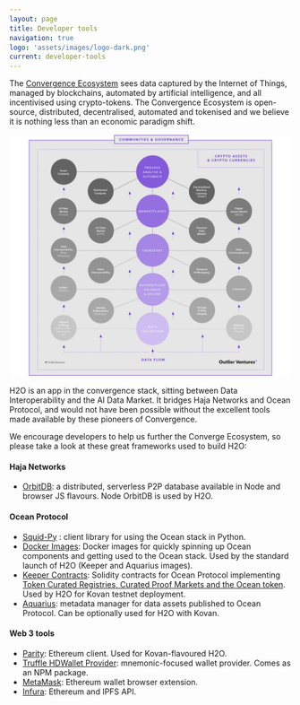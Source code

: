 ```yaml
---
layout: page
title: Developer tools
navigation: true
logo: 'assets/images/logo-dark.png'
current: developer-tools
---
```

The [Convergence Ecosystem](https://outlierventures.io/investment-strategy/) sees data captured by the Internet of Things, managed by blockchains, automated by artificial intelligence, and all incentivised using crypto-tokens. The Convergence Ecosystem is open-source, distributed, decentralised, automated and tokenised and we believe it is nothing less than an economic paradigm shift.

![Convergence](../assets/images/convergence.png)

H2O is an app in the convergence stack, sitting between Data Interoperability and the AI Data Market. It bridges Haja Networks and Ocean Protocol, and would not have been possible without the excellent tools made available by these pioneers of Convergence.

We encourage developers to help us further the Converge Ecosystem, so please take a look at these great frameworks used to build H2O:

#### Haja Networks

- [OrbitDB](https://github.com/orbitdb/orbit-db): a distributed, serverless P2P database available in Node and browser JS flavours. Node OrbitDB is used by H2O.


#### Ocean Protocol

- [Squid-Py](https://github.com/oceanprotocol/squid-py) : client library for using the Ocean stack in Python.
- [Docker Images](https://github.com/oceanprotocol/docker-images): Docker images for quickly spinning up Ocean components and getting used to the Ocean stack. Used by the standard launch of H2O (Keeper and Aquarius images).
- [Keeper Contracts](https://github.com/oceanprotocol/keeper-contracts): Solidity contracts for Ocean Protocol implementing [Token Curated Registries, Curated Proof Markets and the Ocean token](https://oceanprotocol.com/tech-whitepaper.pdf). Used by H2O for Kovan testnet deployment.
- [Aquarius](https://github.com/oceanprotocol/aquarius): metadata manager for data assets published to Ocean Protocol. Can be optionally used for H2O with Kovan.


#### Web 3 tools

- [Parity](https://github.com/paritytech/parity-ethereum): Ethereum client. Used for Kovan-flavoured H2O.
- [Truffle HDWallet Provider](https://github.com/trufflesuite/truffle-hdwallet-provider): mnemonic-focused wallet provider. Comes as an NPM package.
- [MetaMask](https://metamask.io/): Ethereum wallet browser extension.
- [Infura](https://infura.io/): Ethereum and IPFS API.
